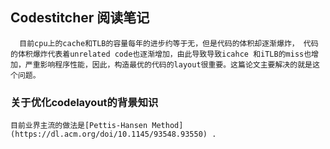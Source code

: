 ## Codestitcher 阅读笔记

      目前cpu上的cache和TLB的容量每年的进步约等于无，但是代码的体积却逐渐爆炸， 代码的体积爆炸代表着unrelated code也逐渐增加，由此导致导致icahce 和iTLB的miss也增加，严重影响程序性能，因此，构造最优的代码的layout很重要。这篇论文主要解决的就是这个问题。
      
### 关于优化codelayout的背景知识
    目前业界主流的做法是[Pettis-Hansen Method](https://dl.acm.org/doi/10.1145/93548.93550) .